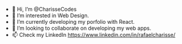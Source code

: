 - 👋 Hi, I’m @CharisseCodes
- 👀 I’m interested in Web Design.
- 🌱 I’m currently developing my porfolio with React.
- 💞️ I’m looking to collaborate on developing my web apps.
- 📫 Check my LinkedIn https://www.linkedin.com/in/rafaelcharisse/

<!---
CharisseCodes/CharisseCodes is a ✨ special ✨ repository because its `README.md` (this file) appears on your GitHub profile.
You can click the Preview link to take a look at your changes.
--->
